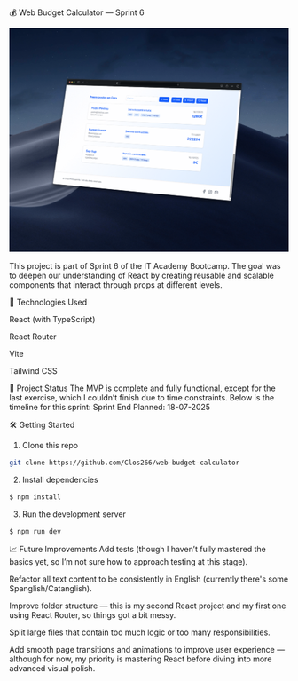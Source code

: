 💰 Web Budget Calculator — Sprint 6

<img src="./public/Preview.gif" alt="Demo" width="600" />

This project is part of Sprint 6 of the IT Academy Bootcamp. The goal was to deepen our understanding of React by creating reusable and scalable components that interact through props at different levels.

🚀 Technologies Used

React (with TypeScript)

React Router

Vite

Tailwind CSS

📌 Project Status
The MVP is complete and fully functional, except for the last exercise, which I couldn’t finish due to time constraints. Below is the timeline for this sprint: Sprint End Planned: 18-07-2025

🛠️ Getting Started

1. Clone this repo

```bash
git clone https://github.com/Clos266/web-budget-calculator
```

2. Install dependencies

```bash
$ npm install
```

3. Run the development server

```bash
$ npm run dev
```

📈 Future Improvements
Add tests (though I haven’t fully mastered the basics yet, so I’m not sure how to approach testing at this stage).

Refactor all text content to be consistently in English (currently there's some Spanglish/Catanglish).

Improve folder structure — this is my second React project and my first one using React Router, so things got a bit messy.

Split large files that contain too much logic or too many responsibilities.

Add smooth page transitions and animations to improve user experience — although for now, my priority is mastering React before diving into more advanced visual polish.
